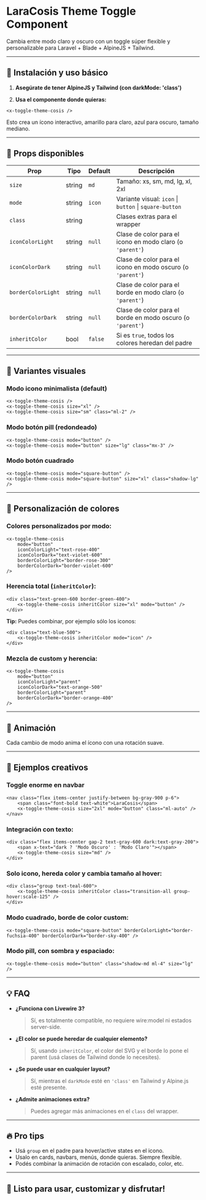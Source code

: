 # LaraCosis Theme Toggle Component

Cambia entre modo claro y oscuro con un toggle súper flexible y personalizable para Laravel + Blade + AlpineJS + Tailwind.

---

## 🚀 Instalación y uso básico

1. **Asegúrate de tener AlpineJS y Tailwind (con darkMode: 'class')**

2. **Usa el componente donde quieras:**

```blade
<x-toggle-theme-cosis />
```

Esto crea un ícono interactivo, amarillo para claro, azul para oscuro, tamaño mediano.

---

## 🎨 Props disponibles

| Prop               | Tipo   | Default | Descripción                                                |
| ------------------ | ------ | ------- | ---------------------------------------------------------- |
| `size`             | string | `md`    | Tamaño: xs, sm, md, lg, xl, 2xl                            |
| `mode`             | string | `icon`  | Variante visual: `icon` \| `button` \| `square-button`     |
| `class`            | string |         | Clases extras para el wrapper                              |
| `iconColorLight`   | string | `null`  | Clase de color para el icono en modo claro (o `'parent'`)  |
| `iconColorDark`    | string | `null`  | Clase de color para el icono en modo oscuro (o `'parent'`) |
| `borderColorLight` | string | `null`  | Clase de color para el borde en modo claro (o `'parent'`)  |
| `borderColorDark`  | string | `null`  | Clase de color para el borde en modo oscuro (o `'parent'`) |
| `inheritColor`     | bool   | `false` | Si es `true`, todos los colores heredan del padre          |

---

## 🧩 Variantes visuales

### **Modo icono minimalista (default)**

```blade
<x-toggle-theme-cosis />
<x-toggle-theme-cosis size="xl" />
<x-toggle-theme-cosis size="sm" class="ml-2" />
```

### **Modo botón pill (redondeado)**

```blade
<x-toggle-theme-cosis mode="button" />
<x-toggle-theme-cosis mode="button" size="lg" class="mx-3" />
```

### **Modo botón cuadrado**

```blade
<x-toggle-theme-cosis mode="square-button" />
<x-toggle-theme-cosis mode="square-button" size="xl" class="shadow-lg" />
```

---

## 🌈 Personalización de colores

### **Colores personalizados por modo:**

```blade
<x-toggle-theme-cosis
    mode="button"
    iconColorLight="text-rose-400"
    iconColorDark="text-violet-600"
    borderColorLight="border-rose-300"
    borderColorDark="border-violet-600"
/>
```

### **Herencia total (`inheritColor`):**

```blade
<div class="text-green-600 border-green-400">
    <x-toggle-theme-cosis inheritColor size="xl" mode="button" />
</div>
```

**Tip:** Puedes combinar, por ejemplo sólo los iconos:

```blade
<div class="text-blue-500">
    <x-toggle-theme-cosis inheritColor mode="icon" />
</div>
```

### **Mezcla de custom y herencia:**

```blade
<x-toggle-theme-cosis
    mode="button"
    iconColorLight="parent"
    iconColorDark="text-orange-500"
    borderColorLight="parent"
    borderColorDark="border-orange-400"
/>
```

---

## 🔄 Animación

Cada cambio de modo anima el ícono con una rotación suave.

---

## 🦄 Ejemplos creativos

### **Toggle enorme en navbar**

```blade
<nav class="flex items-center justify-between bg-gray-900 p-6">
    <span class="font-bold text-white">LaraCosis</span>
    <x-toggle-theme-cosis size="2xl" mode="button" class="ml-auto" />
</nav>
```

### **Integración con texto:**

```blade
<div class="flex items-center gap-2 text-gray-600 dark:text-gray-200">
    <span x-text="dark ? 'Modo Oscuro' : 'Modo Claro'"></span>
    <x-toggle-theme-cosis size="md" />
</div>
```

### **Solo icono, hereda color y cambia tamaño al hover:**

```blade
<div class="group text-teal-600">
    <x-toggle-theme-cosis inheritColor class="transition-all group-hover:scale-125" />
</div>
```

### **Modo cuadrado, borde de color custom:**

```blade
<x-toggle-theme-cosis mode="square-button" borderColorLight="border-fuchsia-400" borderColorDark="border-sky-400" />
```

### **Modo pill, con sombra y espaciado:**

```blade
<x-toggle-theme-cosis mode="button" class="shadow-md ml-4" size="lg" />
```

---

## 💡 FAQ

* **¿Funciona con Livewire 3?**

  > Sí, es totalmente compatible, no requiere wire\:model ni estados server-side.
* **¿El color se puede heredar de cualquier elemento?**

  > Sí, usando `inheritColor`, el color del SVG y el borde lo pone el parent (usá clases de Tailwind donde lo necesites).
* **¿Se puede usar en cualquier layout?**

  > Sí, mientras el `darkMode` esté en `'class'` en Tailwind y Alpine.js esté presente.
* **¿Admite animaciones extra?**

  > Puedes agregar más animaciones en el `class` del wrapper.

---

## 🔥 Pro tips

* Usá `group` en el padre para hover/active states en el icono.
* Usalo en cards, navbars, menús, donde quieras. Siempre flexible.
* Podés combinar la animación de rotación con escalado, color, etc.

---

## 🎉 Listo para usar, customizar y disfrutar!
